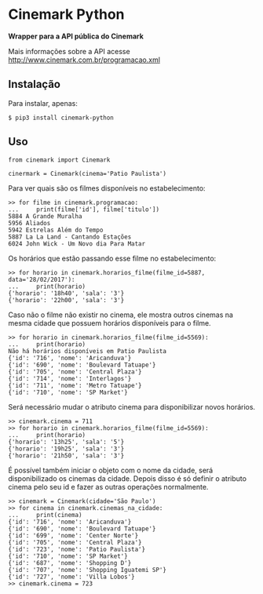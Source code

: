 # Cinemark Python
**Wrapper para a API pública do Cinemark**

Mais informações sobre a API acesse http://www.cinemark.com.br/programacao.xml

## Instalação

Para instalar, apenas:

```
$ pip3 install cinemark-python
```

## Uso

```
from cinemark import Cinemark

cinermark = Cinemark(cinema='Patio Paulista')
```

Para ver quais são os filmes disponíveis no estabelecimento:
```
>> for filme in cinemark.programacao:
...     print(filme['id'], filme['titulo'])
5884 A Grande Muralha
5956 Aliados
5942 Estrelas Além do Tempo
5887 La La Land - Cantando Estações
6024 John Wick - Um Novo dia Para Matar
```

Os horários que estão passando esse filme no estabelecimento:
```
>> for horario in cinemark.horarios_filme(filme_id=5887, data='28/02/2017'):
...     print(horario)
{'horario': '18h40', 'sala': '3'}
{'horario': '22h00', 'sala': '3'}
```

Caso não o filme não existir no cinema, ele mostra outros cinemas na mesma cidade que
possuem horários disponíveis para o filme.
```
>> for horario in cinemark.horarios_filme(filme_id=5569):
...     print(horario)
Não há horários disponíveis em Patio Paulista
{'id': '716', 'nome': 'Aricanduva'}
{'id': '690', 'nome': 'Boulevard Tatuape'}
{'id': '705', 'nome': 'Central Plaza'}
{'id': '714', 'nome': 'Interlagos'}
{'id': '711', 'nome': 'Metro Tatuape'}
{'id': '710', 'nome': 'SP Market'}
```

Será necessário mudar o atributo cinema para disponibilizar novos horários.
```
>> cinemark.cinema = 711
>> for horario in cinemark.horarios_filme(filme_id=5569):
...     print(horario)
{'horario': '13h25', 'sala': '5'}
{'horario': '19h25', 'sala': '3'}
{'horario': '21h50', 'sala': '3'}
```

É possível também iniciar o objeto com o nome da cidade, será disponibilizado os cinemas
da cidade. Depois disso é só definir o atributo cinema pelo seu id e fazer as outras 
operações normalmente.
```
>> cinemark = Cinemark(cidade='São Paulo')
>> for cinema in cinemark.cinemas_na_cidade:
...     print(cinema)
{'id': '716', 'nome': 'Aricanduva'}
{'id': '690', 'nome': 'Boulevard Tatuape'}
{'id': '699', 'nome': 'Center Norte'}
{'id': '705', 'nome': 'Central Plaza'} 
{'id': '723', 'nome': 'Patio Paulista'}
{'id': '710', 'nome': 'SP Market'}
{'id': '687', 'nome': 'Shopping D'}
{'id': '707', 'nome': 'Shopping Iguatemi SP'}
{'id': '727', 'nome': 'Villa Lobos'}
>> cinemark.cinema = 723
```
